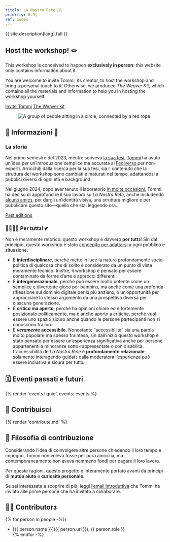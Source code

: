 ```yaml
---
titolo: La Nostra Rete 🧶\
priority: 0.9\
ref: index
---
```


{{ site.description[lang].full }}

<article class='yellow box'>
	<h2 id='host' class='center'>Host the workshop! 🪢</h2>
	<p>This workshop is conceived to happen <strong>exclusively in person</strong>: this website only contains information about it.</p>
	<p>You are welcome to invite Tommi, its creator, to host the workshop and bring a personal touch to it! Otherwise, we produced <cite>The Weaver Kit</cite>, which contains all the materials and information to help you in hosting the workshop yourself.</p>
	<div class='flex'>
		<a class='red button' href='/invite/'>Invite Tommi</a>
		<a class='blue button' href='/knit/'>The Weaver kit</a>
	</div>
</article>

<figure>
	<img src='{{ site.image }}' alt='A group of people sitting in a circle, connected by a red rope'>
</figure>

## 🧐 Informazioni 👀

### La storia

Nel primo semestre del 2023, mentre scriveva [la sua
tesi](https://tommi.space/csss/ '“Computer Sciences Are Social Sciences”, la
tesi di Tommaso Marmo'), [Tommi](https://tommi.space/ 'La rappresentazione
virtuale della mente di Tommi') ha avuto un’idea per un’introduzione semplice ma
accurata al [Fediverso](https://en.wikipedia.org/wiki/Fediverse 'Il Fediverso su
Wikipedia') per non-esperti. Arricchiti dalla ricerca per la sua tesi, sia il
contenuto che la struttura del workshop sono cambiati e maturati nel tempo,
adattandosi a pubblici diversi di ogni età e background.

Nel giugno 2024, dopo aver tenuto il laboratorio [in molte occasioni](/#events
'occasioni presenti e future in cui il workshop è stato e sarà tenuto'), Tommi
ha deciso di approfondire il suo lavoro su <cite>La Nostra Rete</cite>, anche
includendo [alcunз amicз](#contributors), per dargli un’identità visiva, una
struttura migliore e per pubblicare questo sito—quello che stai leggendo ora.

<div class='flex'>
	<a class='yellow button' href='/#events' title='All the occasions when the workshop was hosted'>Past editions</a>
</div>

### 🫱🏼‍🫲🏾 Per tuttз! 💕

Non è meramente retorico: questo workshop è davvero **per tuttз**! Sin dal
principio, questo workshop è stato [concepito per adattarsi](/knit/#modularity)
a ogni pubblico e situazione.

- È **interdisciplinare**, perché mette in luce la natura profondamente
  socio-politica di qualcosa che di solito è considerato da un punto di vista
  meramente tecnico. Inoltre, il workshop è pensato per essere contaminato da
  forme d’arte e approcci differenti.
- È **intergenerazionale**, perché può essere molto potente come un semplice e
  divertente gioco per bambinз, ma anche come una profonda riflessione sul
  dominio digitale per lз più anzianз, o un’opportunità per approcciare lo
  stesso argomento da una prospettiva diversa per ciascuna generazione.
- È **critico ma aperto**, perché ha opinioni chiare ed è fortemente posizionato
  politicamente, ma è anche aperto a critiche, perché vuol essere uno spazio
  sicuro anche quando le persone partecipanti non si conoscono fra loro.
- È ***veramente* accessibile**. Nonostante “accessibilità” sia una parola molto
  popolare ma spesso fraintesa, sin dall’inizio questo workshop è stato pensato
  per essere un’esperienza significativa anche per persone appartenenti a
  minoranze sotto-rappresentate o con disabilità. L’accessibilità de <cite>La
  Nostra Rete</cite> è <strong>profondamente relazionale</strong>: solamente
  interagendo guidatз dallə moderatorə l’esperienza può essere inclusiva e
  sicura per tuttз.

## 🗓️ Eventi passati e futuri

{% render 'events.liquid', events: events %}

## 💝 Contribuisci

{% render 'contribute.md' %}

## 🤗 Filosofia di contribuzione

Considerando l’idea di coinvolgere altre persone chiedendo il loro tempo e
impegno, Tommi non voleva fosse per pura amicizia, ma contemporaneamente non
aveva nemmeno fondi per pagare il loro lavoro.

Per queste ragioni, questo progetto è interamente portato avanti da principi di
**mutuo aiuto** e **curiosità personale**.

Se sei interessatə a scoprire di più, leggi [l’email
introduttiva](first-email.md) che Tommi ha inviato alle prime persone che ha
invitato a collaborare.

## 🙋🏼 Contributorз

{% for person in people -%}\
- [{{ person.name }}]({{ person.url }}), {{ person.role }}\
{% endfor -%}
